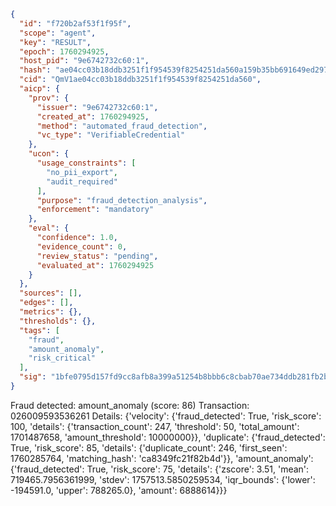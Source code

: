 ```json
{
  "id": "f720b2af53f1f95f",
  "scope": "agent",
  "key": "RESULT",
  "epoch": 1760294925,
  "host_pid": "9e6742732c60:1",
  "hash": "ae04cc03b18ddb3251f1f954539f8254251da560a159b35bb691649ed29797eb",
  "cid": "QmV1ae04cc03b18ddb3251f1f954539f8254251da560",
  "aicp": {
    "prov": {
      "issuer": "9e6742732c60:1",
      "created_at": 1760294925,
      "method": "automated_fraud_detection",
      "vc_type": "VerifiableCredential"
    },
    "ucon": {
      "usage_constraints": [
        "no_pii_export",
        "audit_required"
      ],
      "purpose": "fraud_detection_analysis",
      "enforcement": "mandatory"
    },
    "eval": {
      "confidence": 1.0,
      "evidence_count": 0,
      "review_status": "pending",
      "evaluated_at": 1760294925
    }
  },
  "sources": [],
  "edges": [],
  "metrics": {},
  "thresholds": {},
  "tags": [
    "fraud",
    "amount_anomaly",
    "risk_critical"
  ],
  "sig": "1bfe0795d157fd9cc8afb8a399a51254b8bbb6c8cbab70ae734ddb281fb2b22d"
}
```

Fraud detected: amount_anomaly (score: 86)
Transaction: 026009593536261
Details: {'velocity': {'fraud_detected': True, 'risk_score': 100, 'details': {'transaction_count': 247, 'threshold': 50, 'total_amount': 1701487658, 'amount_threshold': 10000000}}, 'duplicate': {'fraud_detected': True, 'risk_score': 85, 'details': {'duplicate_count': 246, 'first_seen': 1760285764, 'matching_hash': 'ca8349fc21f82b4d'}}, 'amount_anomaly': {'fraud_detected': True, 'risk_score': 75, 'details': {'zscore': 3.51, 'mean': 719465.7956361999, 'stdev': 1757513.5850259534, 'iqr_bounds': {'lower': -194591.0, 'upper': 788265.0}, 'amount': 6888614}}}